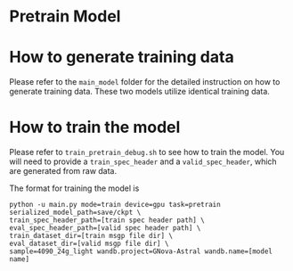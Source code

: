 # Pretrain Model

# How to generate training data

Please refer to the ``main_model`` folder for the detailed instruction on how to generate training data. These two models utilize identical training data.

# How to train the model

Please refer to ``train_pretrain_debug.sh`` to see how to train the model. 
You will need to provide a ``train_spec_header`` and a ``valid_spec_header``, which are generated from raw data.

The format for training the model is 
```
python -u main.py mode=train device=gpu task=pretrain serialized_model_path=save/ckpt \
train_spec_header_path=[train spec header path] \
eval_spec_header_path=[valid spec header path] \
train_dataset_dir=[train msgp file dir] \
eval_dataset_dir=[valid msgp file dir] \
sample=4090_24g_light wandb.project=GNova-Astral wandb.name=[model name]
```
